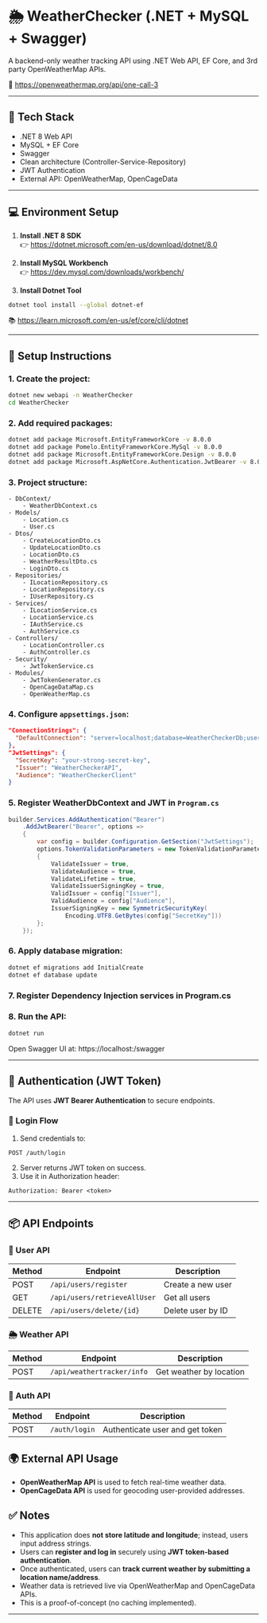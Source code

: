 # 🌦️ WeatherChecker (.NET + MySQL + Swagger)

A backend-only weather tracking API using .NET Web API, EF Core, and 3rd party OpenWeatherMap APIs.

🔗 https://openweathermap.org/api/one-call-3

---

## 🔧 Tech Stack

- .NET 8 Web API
- MySQL + EF Core
- Swagger
- Clean architecture (Controller-Service-Repository)
- JWT Authentication
- External API: OpenWeatherMap, OpenCageData

---

## 💻 Environment Setup

1. **Install .NET 8 SDK**  
   👉 https://dotnet.microsoft.com/en-us/download/dotnet/8.0

2. **Install MySQL Workbench**  
   👉 https://dev.mysql.com/downloads/workbench/

3. **Install Dotnet Tool**
```bash
dotnet tool install --global dotnet-ef
```
📚 https://learn.microsoft.com/en-us/ef/core/cli/dotnet

---

## 🚀 Setup Instructions

### 1. Create the project:
```bash
dotnet new webapi -n WeatherChecker
cd WeatherChecker
```

### 2. Add required packages:
```bash
dotnet add package Microsoft.EntityFrameworkCore -v 8.0.0
dotnet add package Pomelo.EntityFrameworkCore.MySql -v 8.0.0
dotnet add package Microsoft.EntityFrameworkCore.Design -v 8.0.0
dotnet add package Microsoft.AspNetCore.Authentication.JwtBearer -v 8.0.0
```

### 3. Project structure:
```
- DbContext/
    - WeatherDbContext.cs
- Models/
    - Location.cs
    - User.cs
- Dtos/
    - CreateLocationDto.cs
    - UpdateLocationDto.cs
    - LocationDto.cs
    - WeatherResultDto.cs
    - LoginDto.cs
- Repositories/
    - ILocationRepository.cs
    - LocationRepository.cs
    - IUserRepository.cs
- Services/
    - ILocationService.cs
    - LocationService.cs
    - IAuthService.cs
    - AuthService.cs
- Controllers/
    - LocationController.cs
    - AuthController.cs
- Security/
    - JwtTokenService.cs
- Modules/
    - JwtTokenGenerator.cs
    - OpenCageDataMap.cs
    - OpenWeatherMap.cs
```

### 4. Configure `appsettings.json`:
```json
"ConnectionStrings": {
  "DefaultConnection": "server=localhost;database=WeatherCheckerDb;user=root;password=your_password;"
},
"JwtSettings": {
  "SecretKey": "your-strong-secret-key",
  "Issuer": "WeatherCheckerAPI",
  "Audience": "WeatherCheckerClient"
}
```

### 5. Register WeatherDbContext and JWT in `Program.cs`
```csharp
builder.Services.AddAuthentication("Bearer")
    .AddJwtBearer("Bearer", options =>
    {
        var config = builder.Configuration.GetSection("JwtSettings");
        options.TokenValidationParameters = new TokenValidationParameters
        {
            ValidateIssuer = true,
            ValidateAudience = true,
            ValidateLifetime = true,
            ValidateIssuerSigningKey = true,
            ValidIssuer = config["Issuer"],
            ValidAudience = config["Audience"],
            IssuerSigningKey = new SymmetricSecurityKey(
                Encoding.UTF8.GetBytes(config["SecretKey"]))
        };
    });
```

### 6. Apply database migration:
```bash
dotnet ef migrations add InitialCreate
dotnet ef database update
```

### 7. Register Dependency Injection services in Program.cs

### 8. Run the API:
```bash
dotnet run
```
Open Swagger UI at: https://localhost:<port>/swagger

---

## 🔐 Authentication (JWT Token)

The API uses **JWT Bearer Authentication** to secure endpoints.

### 🔑 Login Flow

1. Send credentials to:
```http
POST /auth/login
```
2. Server returns JWT token on success.
3. Use it in Authorization header:
```http
Authorization: Bearer <token>
```

---

## 📦 API Endpoints

### 👤 User API
| Method | Endpoint                      | Description         |
|--------|-------------------------------|---------------------|
| POST   | `/api/users/register`         | Create a new user   |
| GET    | `/api/users/retrieveAllUser`  | Get all users       |
| DELETE | `/api/users/delete/{id}`      | Delete user by ID   |

### 🌦️ Weather API
| Method | Endpoint                   | Description             |
|--------|----------------------------|-------------------------|
| POST   | `/api/weathertracker/info` | Get weather by location |

### 🔐 Auth API
| Method | Endpoint         | Description                    |
|--------|------------------|--------------------------------|
| POST   | `/auth/login`    | Authenticate user and get token|

## 🌍 External API Usage

- **OpenWeatherMap API** is used to fetch real-time weather data.
- **OpenCageData API** is used for geocoding user-provided addresses.

## ✅ Notes

- This application does **not store latitude and longitude**; instead, users input address strings.
- Users can **register and log in** securely using **JWT token-based authentication**.
- Once authenticated, users can **track current weather by submitting a location name/address**.
- Weather data is retrieved live via OpenWeatherMap and OpenCageData APIs.
- This is a proof-of-concept (no caching implemented).

---

